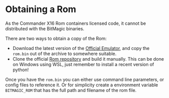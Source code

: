 # Obtaining a Rom

As the Commander X16 Rom containers licensed code, it cannot be distributed with the BitMagic binaries.

There are two ways to obtain a copy of the Rom:

- Download the latest version of the [Official Emulator](https://github.com/X16Community/x16-emulator/actions), and copy the `rom.bin` out of the archive to somewhere suitable.
- Clone the official [Rom repository](https://github.com/X16Community/x16-rom) and build it manually. This can be done on Windows using WSL, just remember to install a recent version of python!

Once you have the `rom.bin` you can either use command line parameters, or config files to reference it. Or for simplicity create a environment variable `BITMAGIC_ROM` that has the full path and filename of the rom file.
